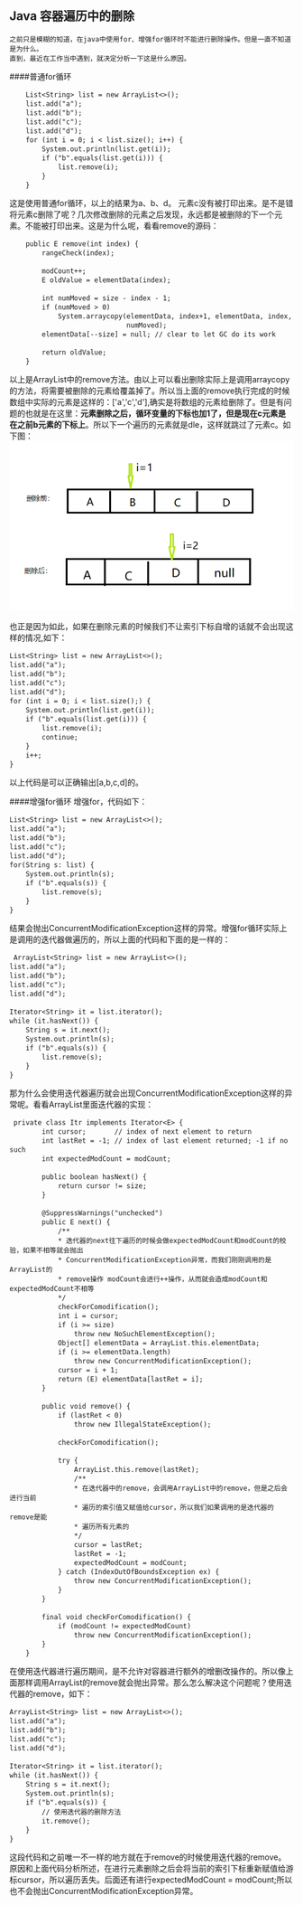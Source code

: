 ## Java 容器遍历中的删除

    之前只是模糊的知道，在java中使用for、增强for循环时不能进行删除操作。但是一直不知道是为什么。
    直到，最近在工作当中遇到，就决定分析一下这是什么原因。

####普通for循环
```
    List<String> list = new ArrayList<>();
    list.add("a");
    list.add("b");
    list.add("c");
    list.add("d");
    for (int i = 0; i < list.size(); i++) {
        System.out.println(list.get(i));
        if ("b".equals(list.get(i))) {
            list.remove(i);
        }
    }
```
这是使用普通for循环，以上的结果为a、b、d。 元素c没有被打印出来。是不是错将元素c删除了呢？几次修改删除的元素之后发现，永远都是被删除的下一个元素。不能被打印出来。这是为什么呢，看看remove的源码：
```
    public E remove(int index) {
        rangeCheck(index);

        modCount++;
        E oldValue = elementData(index);

        int numMoved = size - index - 1;
        if (numMoved > 0)
            System.arraycopy(elementData, index+1, elementData, index,
                             numMoved);
        elementData[--size] = null; // clear to let GC do its work

        return oldValue;
    }
```
以上是ArrayList中的remove方法。由以上可以看出删除实际上是调用arraycopy的方法，将需要被删除的元素给覆盖掉了。所以当上面的remove执行完成的时候数组中实际的元素是这样的：['a','c','d'],确实是将数组的元素给删除了。但是有问题的也就是在这里：**元素删除之后，循环变量的下标也加1了，但是现在c元素是在之前b元素的下标上**。所以下一个遍历的元素就是dle，这样就跳过了元素c。如下图：
![avatar](./images/java-delete-in-for.png)

也正是因为如此，如果在删除元素的时候我们不让索引下标自增的话就不会出现这样的情况,如下：
```
List<String> list = new ArrayList<>();
list.add("a");
list.add("b");
list.add("c");
list.add("d");
for (int i = 0; i < list.size();) {
    System.out.println(list.get(i));
    if ("b".equals(list.get(i))) {
        list.remove(i);
        continue;
    }
    i++;
}
```
以上代码是可以正确输出[a,b,c,d]的。

####增强for循环
增强for，代码如下：
```
List<String> list = new ArrayList<>();
list.add("a");
list.add("b");
list.add("c");
list.add("d");
for(String s: list) {
    System.out.println(s);
    if ("b".equals(s)) {
        list.remove(s);
    }
}
```
结果会抛出ConcurrentModificationException这样的异常。增强for循环实际上是调用的迭代器做遍历的，所以上面的代码和下面的是一样的：
```
 ArrayList<String> list = new ArrayList<>();
list.add("a");
list.add("b");
list.add("c");
list.add("d");

Iterator<String> it = list.iterator();
while (it.hasNext()) {
    String s = it.next();
    System.out.println(s);
    if ("b".equals(s)) {
        list.remove(s);
    }
}
```

那为什么会使用迭代器遍历就会出现ConcurrentModificationException这样的异常呢。看看ArrayList里面迭代器的实现：
```
 private class Itr implements Iterator<E> {
        int cursor;       // index of next element to return
        int lastRet = -1; // index of last element returned; -1 if no such
        int expectedModCount = modCount;

        public boolean hasNext() {
            return cursor != size;
        }

        @SuppressWarnings("unchecked")
        public E next() {
            /**
            * 迭代器的next往下遍历的时候会做expectedModCount和modCount的校验，如果不相等就会抛出
            * ConcurrentModificationException异常，而我们刚刚调用的是ArrayList的
            * remove操作 modCount会进行++操作，从而就会造成modCount和expectedModCount不相等
            */
            checkForComodification();
            int i = cursor;
            if (i >= size)
                throw new NoSuchElementException();
            Object[] elementData = ArrayList.this.elementData;
            if (i >= elementData.length)
                throw new ConcurrentModificationException();
            cursor = i + 1;
            return (E) elementData[lastRet = i];
        }

        public void remove() {
            if (lastRet < 0)
                throw new IllegalStateException();

            checkForComodification();

            try {
                ArrayList.this.remove(lastRet);
                /**
                * 在迭代器中的remove，会调用ArrayList中的remove，但是之后会进行当前
                * 遍历的索引值又赋值给cursor，所以我们如果调用的是迭代器的remove是能
                * 遍历所有元素的
                */
                cursor = lastRet;
                lastRet = -1;
                expectedModCount = modCount;
            } catch (IndexOutOfBoundsException ex) {
                throw new ConcurrentModificationException();
            }
        }

        final void checkForComodification() {
            if (modCount != expectedModCount)
                throw new ConcurrentModificationException();
        }
    }
```
在使用迭代器进行遍历期间，是不允许对容器进行额外的增删改操作的。所以像上面那样调用ArrayList的remove就会抛出异常。那么怎么解决这个问题呢？使用迭代器的remove，如下：
```
ArrayList<String> list = new ArrayList<>();
list.add("a");
list.add("b");
list.add("c");
list.add("d");

Iterator<String> it = list.iterator();
while (it.hasNext()) {
    String s = it.next();
    System.out.println(s);
    if ("b".equals(s)) {
        // 使用迭代器的删除方法
        it.remove();
    }
}
```
这段代码和之前唯一不一样的地方就在于remove的时候使用迭代器的remove。原因和上面代码分析所述，在进行元素删除之后会将当前的索引下标重新赋值给游标cursor，所以遍历丢失。后面还有进行expectedModCount = modCount;所以也不会抛出ConcurrentModificationException异常。

